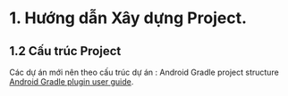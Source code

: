 # 1. Hướng dẫn Xây dựng  Project.
## 1.2 Cấu trúc Project
Các dự án mới nên theo cấu trúc dự án : Android Gradle project structure [Android Gradle plugin user guide](http://tools.android.com/tech-docs/new-build-system/user-guide#TOC-Project-Structure).
